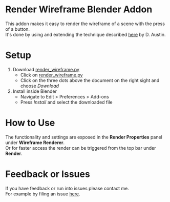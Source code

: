 # Render Wireframe Blender Addon
This addon makes it easy to render the wireframe of a scene with the press of a button.  
It's done by using and extending the technique described [here](https://www.artstation.com/blogs/daustindoodles/GKpw/quick-and-easy-wireframe-renders-in-blender) by D. Austin.

# Setup
1. Download [render_wireframe.py](render_wireframe.py)  
    - Click on [render_wireframe.py](render_wireframe.py)  
    - Click on the three dots above the document on the right sight and choose *Download*
2. Install inside Blender  
    - Navigate to Edit > Preferences > Add-ons  
    - Press *Install* and select the downloaded file

# How to Use
The functionality and settings are exposed in the **Render Properties** panel under **Wireframe Renderer**.  
Or for faster access the render can be triggered from the top bar under **Render**.  

# Feedback or Issues
If you have feedback or run into issues please contact me.  
For example by filing an issue [here](https://github.com/JonasWischeropp/blender_wireframe_renderer/issues).